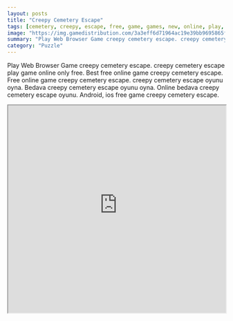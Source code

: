 ```yaml
---
layout: posts
title: "Creepy Cemetery Escape"
tags: [cemetery, creepy, escape, free, game, games, new, online, play, skill, download, free, eight, free, online, games, oyna, game, free, games, play, play, games]
image: "https://img.gamedistribution.com/3a3eff6d71964ac19e39bb9695865fbe.jpg"
summary: "Play Web Browser Game creepy cemetery escape. creepy cemetery escape play game online only free. Best free online game creepy cemetery escape. Free online game creepy cemetery escape. creepy cemetery escape oyunu oyna. Bedava creepy cemetery escape oyunu oyna. Online bedava creepy cemetery escape oyunu. Android, ios free game creepy cemetery escape."
category: "Puzzle"
---
```


Play Web Browser Game creepy cemetery escape. creepy cemetery escape play game online only free. Best free online game creepy cemetery escape. Free online game creepy cemetery escape. creepy cemetery escape oyunu oyna. Bedava creepy cemetery escape oyunu oyna. Online bedava creepy cemetery escape oyunu. Android, ios free game creepy cemetery escape.

<iframe width="100%" height="480px;" src="https://flash.gamedistribution.com?game=3a3eff6d71964ac19e39bb9695865fbe"></iframe>